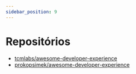 ```yaml
---
sidebar_position: 9
---
```


# Repositórios

- [tcmlabs/awesome-developer-experience](https://github.com/tcmlabs/awesome-developer-experience)
- [prokopsimek/awesome-developer-experience](https://github.com/prokopsimek/awesome-developer-experience)
